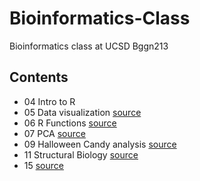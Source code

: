 # Bioinformatics-Class

Bioinformatics class at UCSD Bggn213

## Contents

- 04 Intro to R 
- 05 Data visualization [source](https://github.com/nicolejac16/Bioinformatics-Class/tree/main/class05%20copy)
- 06 R Functions [source](https://github.com/nicolejac16/Bioinformatics-Class/tree/main/Class06)
- 07 PCA [source](https://github.com/nicolejac16/Bioinformatics-Class/tree/main/Class7_PCA)
- 09 Halloween Candy analysis [source](https://github.com/nicolejac16/Bioinformatics-Class/tree/main/Class09)
- 11 Structural Biology [source](https://github.com/nicolejac16/Bioinformatics-Class/tree/main/Class11-structurealbio)
- 15 [source](https://github.com/nicolejac16/Bioinformatics-Class/tree/main/class15)

